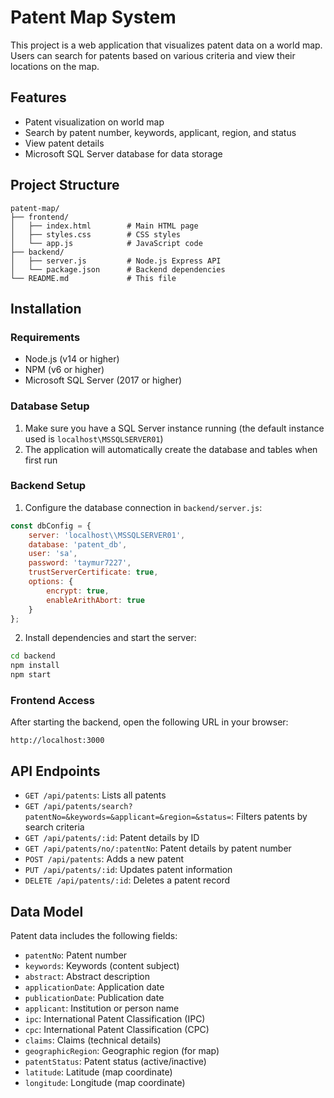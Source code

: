 # Patent Map System

This project is a web application that visualizes patent data on a world map. Users can search for patents based on various criteria and view their locations on the map.

## Features

- Patent visualization on world map
- Search by patent number, keywords, applicant, region, and status
- View patent details
- Microsoft SQL Server database for data storage

## Project Structure

```
patent-map/
├── frontend/
│   ├── index.html        # Main HTML page
│   ├── styles.css        # CSS styles
│   └── app.js            # JavaScript code
├── backend/
│   ├── server.js         # Node.js Express API
│   └── package.json      # Backend dependencies
└── README.md             # This file
```

## Installation

### Requirements

- Node.js (v14 or higher)
- NPM (v6 or higher)
- Microsoft SQL Server (2017 or higher)

### Database Setup

1. Make sure you have a SQL Server instance running (the default instance used is `localhost\MSSQLSERVER01`)
2. The application will automatically create the database and tables when first run

### Backend Setup

1. Configure the database connection in `backend/server.js`:
```javascript
const dbConfig = {
    server: 'localhost\\MSSQLSERVER01',
    database: 'patent_db',
    user: 'sa',
    password: 'taymur7227',
    trustServerCertificate: true,
    options: {
        encrypt: true,
        enableArithAbort: true
    }
};
```

2. Install dependencies and start the server:
```bash
cd backend
npm install
npm start
```

### Frontend Access

After starting the backend, open the following URL in your browser:

```
http://localhost:3000
```

## API Endpoints

- `GET /api/patents`: Lists all patents
- `GET /api/patents/search?patentNo=&keywords=&applicant=&region=&status=`: Filters patents by search criteria
- `GET /api/patents/:id`: Patent details by ID
- `GET /api/patents/no/:patentNo`: Patent details by patent number
- `POST /api/patents`: Adds a new patent
- `PUT /api/patents/:id`: Updates patent information
- `DELETE /api/patents/:id`: Deletes a patent record

## Data Model

Patent data includes the following fields:

- `patentNo`: Patent number
- `keywords`: Keywords (content subject)
- `abstract`: Abstract description
- `applicationDate`: Application date
- `publicationDate`: Publication date
- `applicant`: Institution or person name
- `ipc`: International Patent Classification (IPC)
- `cpc`: International Patent Classification (CPC)
- `claims`: Claims (technical details)
- `geographicRegion`: Geographic region (for map)
- `patentStatus`: Patent status (active/inactive)
- `latitude`: Latitude (map coordinate)
- `longitude`: Longitude (map coordinate) 